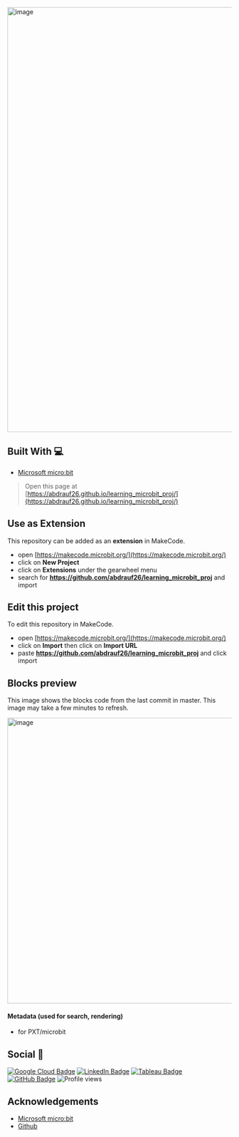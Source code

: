[<img width="955" alt="image" src="https://user-images.githubusercontent.com/96287600/214586293-7de66e46-5699-49f5-aa35-5180b8766003.png">](https://abdrauf26.github.io/learning_microbit_proj/)

## Built With 💻

- [Microsoft micro:bit](https://makecode.microbit.org/)

> Open this page at [https://abdrauf26.github.io/learning_microbit_proj/](https://abdrauf26.github.io/learning_microbit_proj/)
## Use as Extension

This repository can be added as an **extension** in MakeCode.

* open [https://makecode.microbit.org/](https://makecode.microbit.org/)
* click on **New Project**
* click on **Extensions** under the gearwheel menu
* search for **https://github.com/abdrauf26/learning_microbit_proj** and import

## Edit this project 

To edit this repository in MakeCode.

* open [https://makecode.microbit.org/](https://makecode.microbit.org/)
* click on **Import** then click on **Import URL**
* paste **https://github.com/abdrauf26/learning_microbit_proj** and click import

## Blocks preview

This image shows the blocks code from the last commit in master.
This image may take a few minutes to refresh.

<img width="642" alt="image" src="https://user-images.githubusercontent.com/96287600/215228709-49d37323-2368-4e79-aff2-fac6e6436418.png">


#### Metadata (used for search, rendering)

* for PXT/microbit
<script src="https://makecode.com/gh-pages-embed.js"></script><script>makeCodeRender("{{ site.makecode.home_url }}", "{{ site.github.owner_name }}/{{ site.github.repository_name }}");</script>

## Social 📧 

[![Google Cloud Badge](https://img.shields.io/badge/Google%20Cloud-4285F4?logo=googlecloud&logoColor=fff&style=flat)](https://www.cloudskillsboost.google/public_profiles/c2ff4f8e-4f42-4380-b038-73104c7d98fc) [![LinkedIn Badge](https://img.shields.io/badge/LinkedIn-0A66C2?logo=linkedin&logoColor=fff&style=flat)](https://www.linkedin.com/in/abdrauf26/) [![Tableau Badge](https://img.shields.io/badge/Tableau-E97627?logo=tableau&logoColor=fff&style=flat)](https://public.tableau.com/app/profile/mohamed.abdul.rauf) [![GitHub Badge](https://img.shields.io/badge/GitHub-181717?logo=github&logoColor=fff&style=flat)](https://github.com/abdrauf26) ![Profile views](https://gpvc.arturio.dev/abdrauf26) 

## Acknowledgements

- [Microsoft micro:bit](https://makecode.microbit.org/)
- [Github](https://github.com/)
